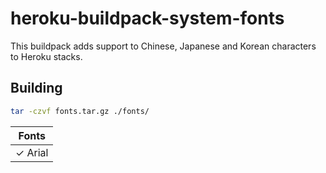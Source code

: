 # heroku-buildpack-system-fonts

This buildpack adds support to Chinese, Japanese and Korean characters to Heroku stacks.

## Building

```bash
tar -czvf fonts.tar.gz ./fonts/
```

| Fonts   |
| ------- |
| ✓ Arial |
